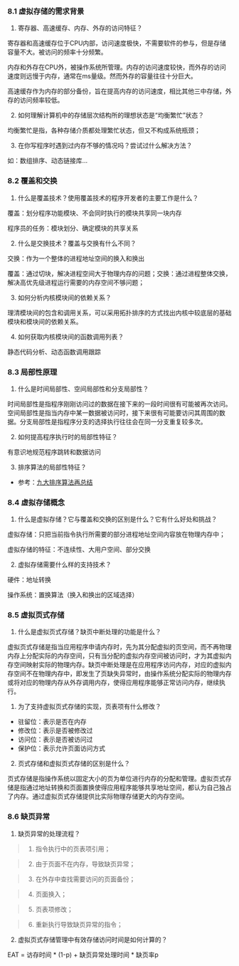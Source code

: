 ### 8.1 虚拟存储的需求背景

1. 寄存器、高速缓存、内存、外存的访问特征？

寄存器和高速缓存位于CPU内部，访问速度极快，不需要软件的参与，但是存储容量不大。被访问的频率十分频繁。

内存和外存在CPU外，被操作系统所管理。内存的访问速度较快，而外存的访问速度则远慢于内存，通常在ms量级。然而外存的容量往往十分巨大。

高速缓存作为内存的部分备份，旨在提高内存的访问速度，相比其他三中存储，外存的访问频率较低。

2. 如何理解计算机中的存储层次结构所的理想状态是“均衡繁忙”状态？
 
均衡繁忙是指，各种存储介质都处理繁忙状态，但又不构成系统瓶颈；
 
3. 在你写程序时遇到过内存不够的情况吗？尝试过什么解决方法？
 
如：数组排序、动态链接库...
 
### 8.2 覆盖和交换

1. 什么是覆盖技术？使用覆盖技术的程序开发者的主要工作是什么？

覆盖：划分程序功能模块、不会同时执行的模块共享同一块内存

程序员的任务：模块划分、确定模块的共享关系

2. 什么是交换技术？覆盖与交换有什么不同？

交换：作为一个整体的进程地址空间的换入和换出
 
覆盖：通过切块，解决进程空间大于物理内存的问题；交换：通过进程整体交换，解决高优先级进程运行需要的内存空间不够问题；
 
3. 如何分析内核模块间的依赖关系？

理清模块间的包含和调用关系，可以采用拓扑排序的方式找出内核中较底层的基础模块和模块间的依赖关系。

4. 如何获取内核模块间的函数调用列表？

静态代码分析、动态函数调用跟踪
 
### 8.3 局部性原理

1. 什么是时间局部性、空间局部性和分支局部性？

时间局部性是指程序刚刚访问过的数据在接下来的一段时间很有可能被再次访问。空间局部性是指当内存中某一数据被访问时，接下来很有可能要访问其周围的数据。分支局部性是指程序分支的选择执行往往会在同一分支重复较多次。

2. 如何提高程序执行时的局部性特征？

有意识地规范程序跳转和数据访问

3. 排序算法的局部性特征？
  * 参考：[九大排序算法再总结](http://blog.csdn.net/xiazdong/article/details/8462393)

### 8.4 虚拟存储概念

1. 什么是虚拟存储？它与覆盖和交换的区别是什么？它有什么好处和挑战？

虚拟存储：只把当前指令执行所需要的部分进程地址空间内容放在物理内存中；
 
虚拟存储的特征：不连续性、大用户空间、部分交换
 
2. 虚拟存储需要什么样的支持技术？

硬件：地址转换

操作系统：置换算法（换入和换出的区域选择）
 
### 8.5 虚拟页式存储

 1. 什么是虚拟页式存储？缺页中断处理的功能是什么？

 虚拟页式存储是指当应用程序申请内存时，先为其分配虚拟的页空间，而不再物理内存上分配实际的内存空间，只有当分配的虚拟内存空间被访问时，才为其虚拟内存空间映射实际的物理内存。缺页中断处理是在应用程序访问内存，对应的虚拟内存空间不在物理内存中，即发生了页缺失异常时，由操作系统分配实际的物理内存或将对应的物理内存从外存调用内存，使得应用程序能够正常访问内存，继续执行。

 1. 为了支持虚拟页式存储的实现，页表项有什么修改？

* 驻留位：表示是否在内存
* 修改位：表示是否被修改过
* 访问位：表示是否被访问过
* 保护位：表示允许页面访问方式
 
 2. 页式存储和虚拟页式存储的区别是什么？

 页式存储是指操作系统以固定大小的页为单位进行内存的分配和管理。虚拟页式存储是指通过地址转换和页面置换使得应用程序能够共享地址空间，都认为自己独占了内存。通过虚拟页式存储提供比实际物理存储更大的内存空间。

### 8.6 缺页异常

1. 缺页异常的处理流程？

 > 1. 指令执行中的页表项引用；

 > 2. 由于页面不在内存，导致缺页异常；

 > 3. 在外存中查找需要访问的页面备份；

 > 4. 页面换入；

 > 5. 页表项修改；

 > 6. 重新执行导致缺页异常的指令； 

2. 虚拟页式存储管理中有效存储访问时间是如何计算的？

EAT = 访存时间 * (1-p) + 缺页异常处理时间 * 缺页率p